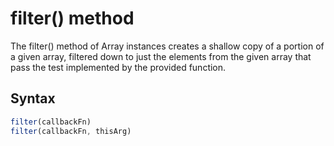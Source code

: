# filter() method

The filter() method of Array instances creates a shallow copy of a portion of a given array, filtered down to just the elements from the given array that pass the test implemented by the provided function.

## Syntax

```js
filter(callbackFn)
filter(callbackFn, thisArg)
```
